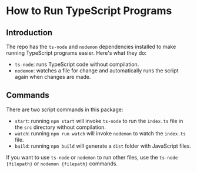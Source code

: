 # How to Run TypeScript Programs

## Introduction

The repo has the `ts-node` and `nodemon` dependencies installed to make running
TypeScript programs easier. Here's what they do:

- `ts-node`: runs TypeScript code without compilation.
- `nodemon`: watches a file for change and automatically runs the script again
  when changes are made.

## Commands

There are two script commands in this package:

- `start`: running `npm start` will invoke `ts-node` to run the `index.ts` file
  in the `src` directory without compilation.
- `watch`: running `npm run watch` will invoke `nodemon` to watch the `index.ts`
  file.
- `build`: running `npm build` will generate a `dist` folder with JavaScript
  files.

If you want to use `ts-node` or `nodemon` to run other files, use
the `ts-node {filepath}` or `nodemon {filepath}` commands.
